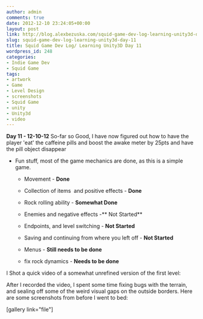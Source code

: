 ```yaml
---
author: admin
comments: true
date: 2012-12-10 23:24:05+00:00
layout: post
link: http://blog.alexbezuska.com/squid-game-dev-log-learning-unity3d-day-11/
slug: squid-game-dev-log-learning-unity3d-day-11
title: Squid Game Dev Log/ Learning Unity3D Day 11
wordpress_id: 248
categories:
- Indie Game Dev
- Squid Game
tags:
- artwork
- Game
- Level Design
- screenshots
- Squid Game
- unity
- Unity3d
- video
---
```


**Day 11 - 12-10-12**
So-far so Good, I have now figured out how to have the player 'eat' the caffeine pills and boost the awake meter by 25pts and have the pill object disappear
- Fun stuff, most of the game mechanics are done, as this is a simple game.



	
  * Movement - **Done**

	
  * Collection of items  and positive effects - **Done**

	
  * Rock rolling ability - **Somewhat Done**

	
  * Enemies and negative effects -** Not Started**

	
  * Endpoints, and level switching - **Not Started**

	
  * Saving and continuing from where you left off - **Not Started**

	
  * Menus - **Still needs to be done**

	
  * fix rock dynamics - **Needs to be done**


I Shot a quick video of a somewhat unrefined version of the first level:


After I recorded the video, I spent some time fixing bugs with the terrain, and sealing off some of the weird visual gaps on the outside borders.
Here are some screenshots from before I went to bed:

[gallery link="file"]
